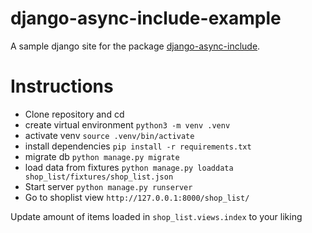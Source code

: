 # django-async-include-example
A sample django site for the package [django-async-include](https://github.com/diegojromerolopez/django-async-include/).

# Instructions
* Clone repository and cd
* create virtual environment `python3 -m venv .venv`
* activate venv `source .venv/bin/activate`
* install dependencies `pip install -r requirements.txt`
* migrate db `python manage.py migrate`
* load data from fixtures `python manage.py loaddata shop_list/fixtures/shop_list.json`
* Start server `python manage.py runserver`
* Go to shoplist view `http://127.0.0.1:8000/shop_list/`

Update amount of items loaded in `shop_list.views.index` to your liking
